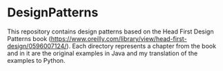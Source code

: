 # DesignPatterns
This repository contains design patterns based on the Head First Design Patterns book (https://www.oreilly.com/library/view/head-first-design/0596007124/). Each directory represents
a chapter from the book and in it are the original examples in Java and my translation of the examples to Python.

